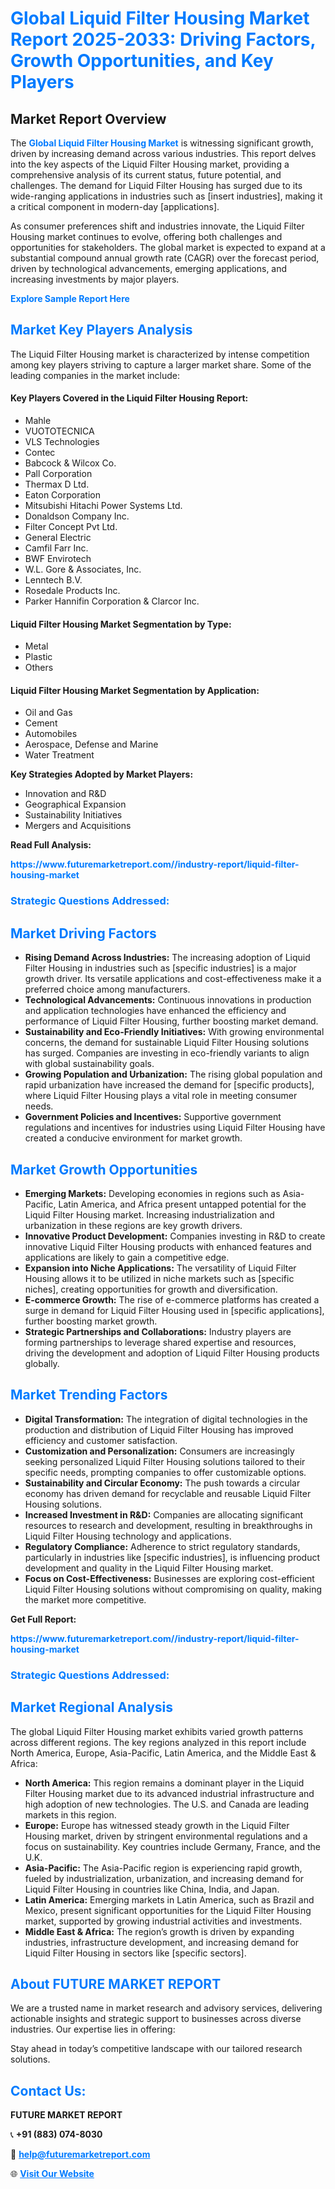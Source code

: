 <h1 style="color: #007BFF;">Global Liquid Filter Housing Market Report 2025-2033: Driving Factors, Growth Opportunities, and Key Players</h1>

<section id="overview">
<h2>Market Report Overview</h2>
<p>The <a href="https://www.futuremarketreport.com//industry-report/liquid-filter-housing-market" style="color: #007BFF; text-decoration: none;"><strong>Global Liquid Filter Housing Market</strong></a> is witnessing significant growth, driven by increasing demand across various industries. This report delves into the key aspects of the Liquid Filter Housing market, providing a comprehensive analysis of its current status, future potential, and challenges. The demand for Liquid Filter Housing has surged due to its wide-ranging applications in industries such as [insert industries], making it a critical component in modern-day [applications].</p>
<p>As consumer preferences shift and industries innovate, the Liquid Filter Housing market continues to evolve, offering both challenges and opportunities for stakeholders. The global market is expected to expand at a substantial compound annual growth rate (CAGR) over the forecast period, driven by technological advancements, emerging applications, and increasing investments by major players.</p>
</section>

<section id="overview">
<p><a href="https://www.futuremarketreport.com//request-sample/reportId=87513" style="color: #007BFF; text-decoration: none;"><strong>Explore Sample Report Here</strong></a></p>
</section>

<section id="key-players">
<h2 style="color: #007BFF;">Market Key Players Analysis</h2>
<p>The Liquid Filter Housing market is characterized by intense competition among key players striving to capture a larger market share. Some of the leading companies in the market include:</p>
<h4>Key Players Covered in the Liquid Filter Housing Report:</h4>
<ul><li>Mahle</li><li>VUOTOTECNICA</li><li>VLS Technologies</li><li>Contec</li><li>Babcock &amp; Wilcox Co.</li><li>Pall Corporation</li><li>Thermax D Ltd.</li><li>Eaton Corporation</li><li>Mitsubishi Hitachi Power Systems Ltd.</li><li>Donaldson Company Inc.</li><li>Filter Concept Pvt Ltd.</li><li>General Electric</li><li>Camfil Farr Inc.</li><li>BWF Envirotech</li><li>W.L. Gore &amp; Associates, Inc.</li><li>Lenntech B.V.</li><li>Rosedale Products Inc.</li><li>Parker Hannifin Corporation &amp; Clarcor Inc.</li></ul>
<h4>Liquid Filter Housing Market Segmentation by Type:</h4>
<ul><li>Metal</li><li>Plastic</li><li>Others</li></ul>

<h4>Liquid Filter Housing Market Segmentation by Application:</h4>
<ul><li>Oil and Gas</li><li>Cement</li><li>Automobiles</li><li>Aerospace, Defense and Marine</li><li>Water Treatment</li></ul>
<p><strong>Key Strategies Adopted by Market Players:</strong></p>
<ul>
<li>Innovation and R&D</li>
<li>Geographical Expansion</li>
<li>Sustainability Initiatives</li>
<li>Mergers and Acquisitions</li>
</ul>
</section>

<section>
<p><strong>Read Full Analysis: </strong></p><a href="https://www.futuremarketreport.com//industry-report/liquid-filter-housing-market" style="color: #007BFF; text-decoration: none;"><strong>https://www.futuremarketreport.com//industry-report/liquid-filter-housing-market</strong></a>
<h3 style="color: #007BFF;">Strategic Questions Addressed:</h3>
</section>

<section id="driving-factors">
<h2 style="color: #007BFF;">Market Driving Factors</h2>
<ul>
<li><strong>Rising Demand Across Industries:</strong> The increasing adoption of Liquid Filter Housing in industries such as [specific industries] is a major growth driver. Its versatile applications and cost-effectiveness make it a preferred choice among manufacturers.</li>
<li><strong>Technological Advancements:</strong> Continuous innovations in production and application technologies have enhanced the efficiency and performance of Liquid Filter Housing, further boosting market demand.</li>
<li><strong>Sustainability and Eco-Friendly Initiatives:</strong> With growing environmental concerns, the demand for sustainable Liquid Filter Housing solutions has surged. Companies are investing in eco-friendly variants to align with global sustainability goals.</li>
<li><strong>Growing Population and Urbanization:</strong> The rising global population and rapid urbanization have increased the demand for [specific products], where Liquid Filter Housing plays a vital role in meeting consumer needs.</li>
<li><strong>Government Policies and Incentives:</strong> Supportive government regulations and incentives for industries using Liquid Filter Housing have created a conducive environment for market growth.</li>
</ul>
</section>

<section id="growth-opportunities">
<h2 style="color: #007BFF;">Market Growth Opportunities</h2>
<ul>
<li><strong>Emerging Markets:</strong> Developing economies in regions such as Asia-Pacific, Latin America, and Africa present untapped potential for the Liquid Filter Housing market. Increasing industrialization and urbanization in these regions are key growth drivers.</li>
<li><strong>Innovative Product Development:</strong> Companies investing in R&D to create innovative Liquid Filter Housing products with enhanced features and applications are likely to gain a competitive edge.</li>
<li><strong>Expansion into Niche Applications:</strong> The versatility of Liquid Filter Housing allows it to be utilized in niche markets such as [specific niches], creating opportunities for growth and diversification.</li>
<li><strong>E-commerce Growth:</strong> The rise of e-commerce platforms has created a surge in demand for Liquid Filter Housing used in [specific applications], further boosting market growth.</li>
<li><strong>Strategic Partnerships and Collaborations:</strong> Industry players are forming partnerships to leverage shared expertise and resources, driving the development and adoption of Liquid Filter Housing products globally.</li>
</ul>
</section>

<section id="trending-factors">
<h2 style="color: #007BFF;">Market Trending Factors</h2>
<ul>
<li><strong>Digital Transformation:</strong> The integration of digital technologies in the production and distribution of Liquid Filter Housing has improved efficiency and customer satisfaction.</li>
<li><strong>Customization and Personalization:</strong> Consumers are increasingly seeking personalized Liquid Filter Housing solutions tailored to their specific needs, prompting companies to offer customizable options.</li>
<li><strong>Sustainability and Circular Economy:</strong> The push towards a circular economy has driven demand for recyclable and reusable Liquid Filter Housing solutions.</li>
<li><strong>Increased Investment in R&D:</strong> Companies are allocating significant resources to research and development, resulting in breakthroughs in Liquid Filter Housing technology and applications.</li>
<li><strong>Regulatory Compliance:</strong> Adherence to strict regulatory standards, particularly in industries like [specific industries], is influencing product development and quality in the Liquid Filter Housing market.</li>
<li><strong>Focus on Cost-Effectiveness:</strong> Businesses are exploring cost-efficient Liquid Filter Housing solutions without compromising on quality, making the market more competitive.</li>
</ul>
</section>

<section>
<p><strong>Get Full Report: </strong></p><a href="https://www.futuremarketreport.com//industry-report/liquid-filter-housing-market" style="color: #007BFF; text-decoration: none;"><strong>https://www.futuremarketreport.com//industry-report/liquid-filter-housing-market</strong></a>
<h3 style="color: #007BFF;">Strategic Questions Addressed:</h3>
</section>


<section id="regional-analysis">
<h2 style="color: #007BFF;">Market Regional Analysis</h2>
<p>The global Liquid Filter Housing market exhibits varied growth patterns across different regions. The key regions analyzed in this report include North America, Europe, Asia-Pacific, Latin America, and the Middle East & Africa:</p>
<ul>
<li><strong>North America:</strong> This region remains a dominant player in the Liquid Filter Housing market due to its advanced industrial infrastructure and high adoption of new technologies. The U.S. and Canada are leading markets in this region.</li>
<li><strong>Europe:</strong> Europe has witnessed steady growth in the Liquid Filter Housing market, driven by stringent environmental regulations and a focus on sustainability. Key countries include Germany, France, and the U.K.</li>
<li><strong>Asia-Pacific:</strong> The Asia-Pacific region is experiencing rapid growth, fueled by industrialization, urbanization, and increasing demand for Liquid Filter Housing in countries like China, India, and Japan.</li>
<li><strong>Latin America:</strong> Emerging markets in Latin America, such as Brazil and Mexico, present significant opportunities for the Liquid Filter Housing market, supported by growing industrial activities and investments.</li>
<li><strong>Middle East & Africa:</strong> The region’s growth is driven by expanding industries, infrastructure development, and increasing demand for Liquid Filter Housing in sectors like [specific sectors].</li>
</ul>
</section>

<footer>
<h2 style="color: #007BFF;">About FUTURE MARKET REPORT</h2>
<p>We are a trusted name in market research and advisory services, delivering actionable insights and strategic support to businesses across diverse industries. Our expertise lies in offering:</p>

<p>Stay ahead in today’s competitive landscape with our tailored research solutions.</p>

<h2 style="color: #007BFF;">Contact Us:</h2>
<p><strong>FUTURE MARKET REPORT</strong></p>
<p>📞 <strong>+91 (883) 074-8030</strong></p>
<p>📧 <strong><a href="mailto:help@futuremarketreport.com" style="color: #007BFF;">help@futuremarketreport.com</a></strong></p>
<p>🌐 <strong><a href="https://www.futuremarketreport.com/" style="color: #007BFF;">Visit Our Website</a></strong></p>
</footer>